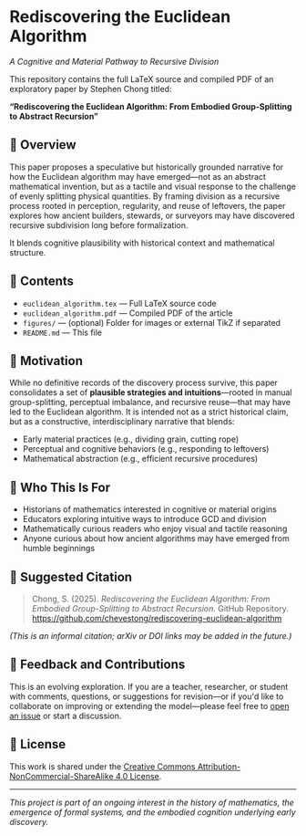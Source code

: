 # Rediscovering the Euclidean Algorithm  
*A Cognitive and Material Pathway to Recursive Division*

This repository contains the full LaTeX source and compiled PDF of an exploratory paper by Stephen Chong titled:

**“Rediscovering the Euclidean Algorithm: From Embodied Group-Splitting to Abstract Recursion”**

## 📜 Overview

This paper proposes a speculative but historically grounded narrative for how the Euclidean algorithm may have emerged—not as an abstract mathematical invention, but as a tactile and visual response to the challenge of evenly splitting physical quantities. By framing division as a recursive process rooted in perception, regularity, and reuse of leftovers, the paper explores how ancient builders, stewards, or surveyors may have discovered recursive subdivision long before formalization.

It blends cognitive plausibility with historical context and mathematical structure.

## 📂 Contents

- `euclidean_algorithm.tex` — Full LaTeX source code  
- `euclidean_algorithm.pdf` — Compiled PDF of the article  
- `figures/` — (optional) Folder for images or external TikZ if separated  
- `README.md` — This file

## 📌 Motivation

While no definitive records of the discovery process survive, this paper consolidates a set of **plausible strategies and intuitions**—rooted in manual group-splitting, perceptual imbalance, and recursive reuse—that may have led to the Euclidean algorithm. It is intended not as a strict historical claim, but as a constructive, interdisciplinary narrative that blends:

- Early material practices (e.g., dividing grain, cutting rope)  
- Perceptual and cognitive behaviors (e.g., responding to leftovers)  
- Mathematical abstraction (e.g., efficient recursive procedures)  

## 🎯 Who This Is For

- Historians of mathematics interested in cognitive or material origins  
- Educators exploring intuitive ways to introduce GCD and division  
- Mathematically curious readers who enjoy visual and tactile reasoning  
- Anyone curious about how ancient algorithms may have emerged from humble beginnings

## 📘 Suggested Citation

> Chong, S. (2025). *Rediscovering the Euclidean Algorithm: From Embodied Group-Splitting to Abstract Recursion*. GitHub Repository. https://github.com/chevestong/rediscovering-euclidean-algorithm

*(This is an informal citation; arXiv or DOI links may be added in the future.)*

## 🤝 Feedback and Contributions

This is an evolving exploration. If you are a teacher, researcher, or student with comments, questions, or suggestions for revision—or if you'd like to collaborate on improving or extending the model—please feel free to [open an issue](https://github.com/chevestong/rediscovering-euclidean-algorithm/issues) or start a discussion.

## 🔖 License

This work is shared under the [Creative Commons Attribution-NonCommercial-ShareAlike 4.0 License](https://creativecommons.org/licenses/by-nc-sa/4.0/).

---

*This project is part of an ongoing interest in the history of mathematics, the emergence of formal systems, and the embodied cognition underlying early discovery.*  
